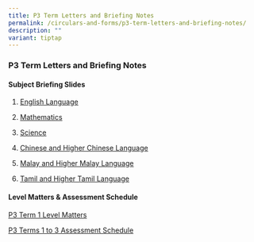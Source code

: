 ```yaml
---
title: P3 Term Letters and Briefing Notes
permalink: /circulars-and-forms/p3-term-letters-and-briefing-notes/
description: ""
variant: tiptap
---
```

<h3>P3 Term Letters and Briefing Notes</h3>
<p></p>
<h4>Subject Briefing Slides</h4>
<ol data-tight="true" class="tight">
<li>
<p><a href="/files/2025_P3_English_Language.pdf" rel="noopener noreferrer nofollow" target="_blank">English Language</a>
</p>
</li>
<li>
<p><a href="/files/2025_P3_Math.pdf" rel="noopener noreferrer nofollow" target="_blank">Mathematics</a>
</p>
</li>
<li>
<p><a href="/files/2025_P3_Science.pdf" rel="noopener noreferrer nofollow" target="_blank">Science</a>
</p>
</li>
<li>
<p><a href="/files/2025_P3_Chinese___Higher_Chinese_Language.pdf" rel="noopener noreferrer nofollow" target="_blank">Chinese and Higher Chinese Language</a>
</p>
</li>
<li>
<p><a href="/files/2025_P3_Malay___Higher_Malay_Language.pdf" rel="noopener noreferrer nofollow" target="_blank">Malay and Higher Malay Language</a>
</p>
</li>
<li>
<p><a href="/files/2025_P3_Tamil___Higher_Tamil_Language.pdf" rel="noopener noreferrer nofollow" target="_blank">Tamil and Higher Tamil Language</a>
</p>
</li>
</ol>
<p></p>
<h4>Level Matters &amp; Assessment Schedule</h4>
<p><a href="/files/2025_P3_Term_1_Level_Matters.pdf" rel="noopener noreferrer nofollow" target="_blank">P3 Term 1 Level Matters</a>
</p>
<p><a href="/files/2025_P3_Term_1_3_Assessment_Schedule.pdf" rel="noopener nofollow" target="_blank">P3 Terms 1 to 3 Assessment Schedule</a>
</p>
